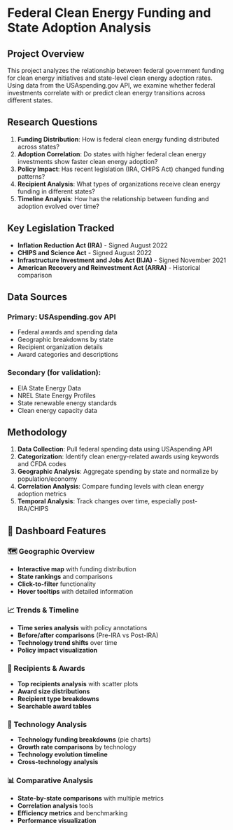 
# Federal Clean Energy Funding and State Adoption Analysis

## Project Overview

This project analyzes the relationship between federal government funding for clean energy initiatives and state-level clean energy adoption rates. Using data from the USAspending.gov API, we examine whether federal investments correlate with or predict clean energy transitions across different states.

## Research Questions

1. **Funding Distribution**: How is federal clean energy funding distributed across states?
2. **Adoption Correlation**: Do states with higher federal clean energy investments show faster clean energy adoption?
3. **Policy Impact**: Has recent legislation (IRA, CHIPS Act) changed funding patterns?
4. **Recipient Analysis**: What types of organizations receive clean energy funding in different states?
5. **Timeline Analysis**: How has the relationship between funding and adoption evolved over time?

## Key Legislation Tracked

- **Inflation Reduction Act (IRA)** - Signed August 2022
- **CHIPS and Science Act** - Signed August 2022
- **Infrastructure Investment and Jobs Act (IIJA)** - Signed November 2021
- **American Recovery and Reinvestment Act (ARRA)** - Historical comparison

## Data Sources

### Primary: USAspending.gov API
- Federal awards and spending data
- Geographic breakdowns by state
- Recipient organization details
- Award categories and descriptions

### Secondary (for validation):
- EIA State Energy Data
- NREL State Energy Profiles
- State renewable energy standards
- Clean energy capacity data

## Methodology

1. **Data Collection**: Pull federal spending data using USAspending API
2. **Categorization**: Identify clean energy-related awards using keywords and CFDA codes
3. **Geographic Analysis**: Aggregate spending by state and normalize by population/economy
4. **Correlation Analysis**: Compare funding levels with clean energy adoption metrics
5. **Temporal Analysis**: Track changes over time, especially post-IRA/CHIPS


## 🎨 Dashboard Features

### **🗺️ Geographic Overview**
- **Interactive map** with funding distribution
- **State rankings** and comparisons
- **Click-to-filter** functionality
- **Hover tooltips** with detailed information

### **📈 Trends & Timeline**
- **Time series analysis** with policy annotations
- **Before/after comparisons** (Pre-IRA vs Post-IRA)
- **Technology trend shifts** over time
- **Policy impact visualization**

### **🏢 Recipients & Awards**
- **Top recipients analysis** with scatter plots
- **Award size distributions**
- **Recipient type breakdowns**
- **Searchable award tables**

### **🔬 Technology Analysis**
- **Technology funding breakdowns** (pie charts)
- **Growth rate comparisons** by technology
- **Technology evolution timeline**
- **Cross-technology analysis**

### **📊 Comparative Analysis**
- **State-by-state comparisons** with multiple metrics
- **Correlation analysis** tools
- **Efficiency metrics** and benchmarking
- **Performance visualization**
